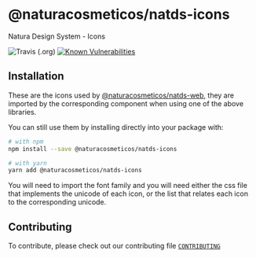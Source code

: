# @naturacosmeticos/natds-icons

Natura Design System - Icons

![Travis (.org)](https://img.shields.io/travis/natura-cosmeticos/natds.svg)
[![Known Vulnerabilities](https://snyk.io/test/github/natura-cosmeticos/natds/badge.svg?targetFile=package.json)](https://snyk.io/test/github/natura-cosmeticos/natds/packages/icons?targetFile=package.json)

## Installation

These are the icons used by [@naturacosmeticos/natds-web](https://github.com/natura-cosmeticos/natds-js/tree/master/packages/web), they are imported by the corresponding component when using one of the above libraries.

You can still use them by installing directly into your package with:

```sh
# with npm
npm install --save @naturacosmeticos/natds-icons

# with yarn
yarn add @naturacosmeticos/natds-icons
```

You will need to import the font family and you will need either the css file that implements the unicode of each icon, or the list that relates each icon to the corresponding unicode.

## Contributing

To contribute, please check out our contributing file [`CONTRIBUTING`](./CONTRIBUTING.md)

